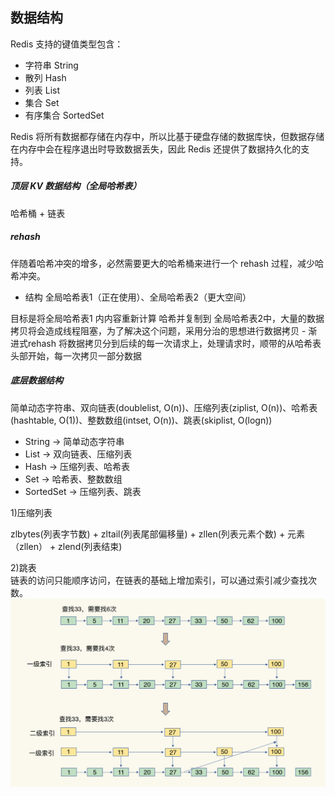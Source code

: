 ## 数据结构

Redis 支持的键值类型包含：

- 字符串 String  
- 散列 Hash
- 列表 List
- 集合 Set
- 有序集合 SortedSet  

Redis 将所有数据都存储在内存中，所以比基于硬盘存储的数据库快，但数据存储在内存中会在程序退出时导致数据丢失，因此 Redis 还提供了数据持久化的支持。

##### 顶层 KV 数据结构（全局哈希表）  
哈希桶 + 链表

##### rehash  
伴随着哈希冲突的增多，必然需要更大的哈希桶来进行一个 rehash 过程，减少哈希冲突。

- 结构  全局哈希表1（正在使用）、全局哈希表2（更大空间）

目标是将全局哈希表1 内内容重新计算 哈希并复制到 全局哈希表2中，大量的数据拷贝将会造成线程阻塞，为了解决这个问题，采用分治的思想进行数据拷贝 - 渐进式rehash
将数据拷贝分到后续的每一次请求上，处理请求时，顺带的从哈希表头部开始，每一次拷贝一部分数据

##### 底层数据结构

简单动态字符串、双向链表(doublelist, O(n))、压缩列表(ziplist, O(n))、哈希表(hashtable, O(1))、整数数组(intset, O(n))、跳表(skiplist, O(logn))

- String -> 简单动态字符串  
- List -> 双向链表、压缩列表  
- Hash -> 压缩列表、哈希表  
- Set -> 哈希表、整数数组  
- SortedSet -> 压缩列表、跳表  

1)压缩列表  

zlbytes(列表字节数) + zltail(列表尾部偏移量) + zllen(列表元素个数) + 元素（zllen） + zlend(列表结束)

2)跳表  
链表的访问只能顺序访问，在链表的基础上增加索引，可以通过索引减少查找次数。  
![skiplist](./images/skiplist.jpg)  

